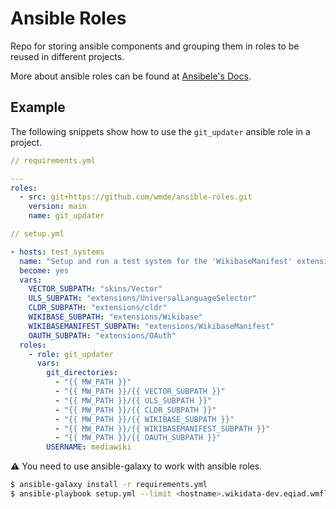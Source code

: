 # Ansible Roles

Repo for storing ansible components and grouping them in roles to be reused in different projects.

More about ansible roles can be found at [Ansibele's Docs](https://docs.ansible.com/ansible/latest/user_guide/playbooks_reuse_roles.html).

## Example

The following snippets show how to use the `git_updater` ansible role in a project.
```yaml
// requirements.yml 

---
roles:
  - src: git+https://github.com/wmde/ansible-roles.git
    version: main
    name: git_updater
```

```yaml
// setup.yml

- hosts: test_systems
  name: "Setup and run a test system for the 'WikibaseManifest' extension"
  become: yes
  vars:
    VECTOR_SUBPATH: "skins/Vector"
    ULS_SUBPATH: "extensions/UniversalLanguageSelector"
    CLDR_SUBPATH: "extensions/cldr"
    WIKIBASE_SUBPATH: "extensions/Wikibase"
    WIKIBASEMANIFEST_SUBPATH: "extensions/WikibaseManifest"
    OAUTH_SUBPATH: "extensions/OAuth"
  roles:
    - role: git_updater
      vars:
        git_directories:
          - "{{ MW_PATH }}"
          - "{{ MW_PATH }}/{{ VECTOR_SUBPATH }}"
          - "{{ MW_PATH }}/{{ ULS_SUBPATH }}"
          - "{{ MW_PATH }}/{{ CLDR_SUBPATH }}"
          - "{{ MW_PATH }}/{{ WIKIBASE_SUBPATH }}"
          - "{{ MW_PATH }}/{{ WIKIBASEMANIFEST_SUBPATH }}"
          - "{{ MW_PATH }}/{{ OAUTH_SUBPATH }}"
        USERNAME: mediawiki

```

:warning: You need to use ansible-galaxy to work with ansible roles.

```sh
$ ansible-galaxy install -r requirements.yml
$ ansible-playbook setup.yml --limit <hostname>.wikidata-dev.eqiad.wmflabs
```
